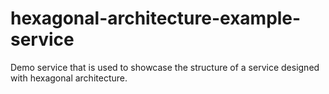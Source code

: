 # hexagonal-architecture-example-service
Demo service that is used to showcase the structure of a service designed with hexagonal architecture.

